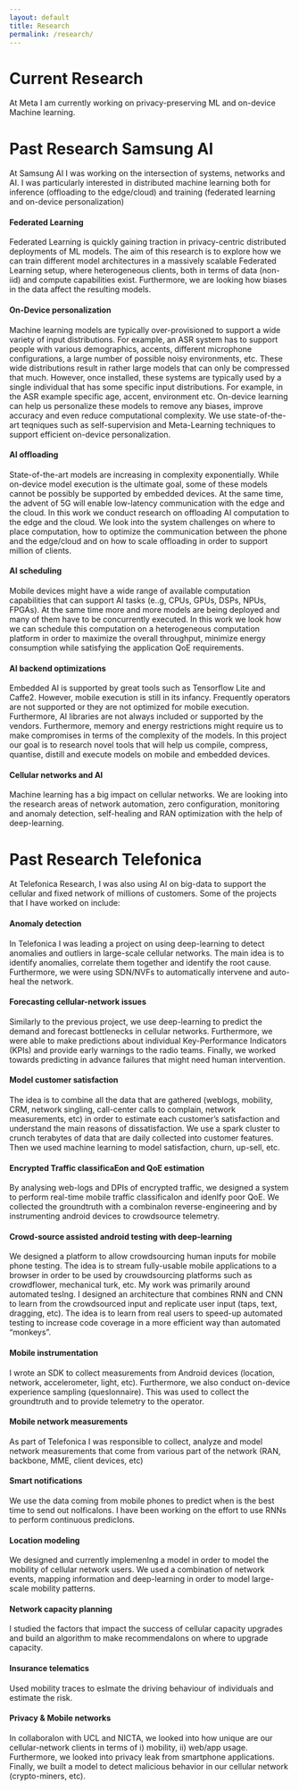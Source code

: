 ```yaml
---
layout: default
title: Research
permalink: /research/
---
```


# Current Research 
At Meta I am currently working on privacy-preserving ML and on-device Machine learning. 


# Past Research Samsung AI

At Samsung AI I was working on the intersection of systems, networks and AI. I was particularly interested in distributed machine learning both for inference (offloading to the edge/cloud) and training (federated learning and on-device personalization)


#### Federated Learning
Federated Learning is quickly gaining traction in privacy-centric distributed deployments of ML models.
The aim of this research is to explore how we can train different model architectures in a massively scalable Federated Learning setup, where heterogeneous clients, both in terms of data (non-iid) and compute capabilities exist. Furthermore, we are looking how biases in the data affect the resulting models.

#### On-Device personalization 
Machine learning models are typically over-provisioned to support a wide variety of input distributions. For example, an ASR system has to support people with various demographics,  accents, different microphone configurations, a large number of possible noisy environments, etc. These wide distributions result in rather large models that can only be compressed that much.
However, once installed, these systems are typically used by a single individual that has some specific input distributions. For example, in the ASR example specific age, accent, environment etc. 
On-device learning can help us personalize these models to remove any biases, improve accuracy and even reduce computational complexity.  We use state-of-the-art teqniques such as self-supervision and  Meta-Learning techniques to support efficient on-device personalization.



#### AI offloading
State-of-the-art models are increasing in complexity exponentially. 
While on-device model execution is the ultimate goal, some of these models cannot be possibly be supported by embedded devices. 
At the same time, the advent of 5G will enable low-latency communication with the edge and the cloud. 
In this work we conduct research on offloading AI computation to the edge and the cloud. We look into the system challenges on where to place computation, how to optimize the communication between the phone and the edge/cloud and on how to scale offloading in order to support million of clients. 


#### AI scheduling
Mobile devices might have a wide range of available computation capabilities that can support AI tasks (e..g, CPUs, GPUs, DSPs, NPUs, FPGAs). At the same time more and more models are being deployed and many of them have to be concurrently executed. In this work we look how we can schedule this computation on a heterogeneous computation platform in order to maximize the overall throughput, minimize energy consumption  while satisfying the application QoE requirements.

#### AI backend optimizations
Embedded AI is supported by great tools such as Tensorflow Lite and Caffe2. However, mobile execution is still in its infancy. Frequently operators are not supported or they are not optimized for mobile execution. Furthermore, AI libraries are not always included or supported by the vendors. Furthermore, memory and energy restrictions might require us to make compromises in terms of the complexity of the models. In this project our goal is to research novel tools that will help us compile, compress, quantise, distill and execute models on mobile and embedded devices. 


#### Cellular networks and AI
Machine learning has a big impact on cellular networks. We are looking into the research areas of network automation, zero configuration, monitoring and anomaly detection, self-healing and RAN optimization with the help of deep-learning.


# Past Research Telefonica
At Telefonica Research, I was also using AI on big-data to support the cellular and fixed network of millions of customers. Some of the projects that I have worked on include:

#### Anomaly detection 
In Telefonica I was leading a project on using deep-learning to detect anomalies and outliers in large-scale cellular networks.  The main idea is to identify anomalies, correlate them together and identify the root cause. Furthermore, we were using SDN/NVFs to automatically intervene and auto-heal the network. 

#### Forecasting cellular-network issues
Similarly to the previous project, we use deep-learning to predict the demand and forecast bottlenecks in cellular networks. Furthermore, we were able to make predictions about individual Key-Performance Indicators (KPIs) and provide early warnings to the radio teams. Finally, we worked towards predicting in advance failures that might need human intervention. 


#### Model customer satisfaction
The idea is to combine all the data that are gathered (weblogs, mobility, CRM, network singling, call-center calls to complain, network measurements, etc) in order to estimate each customer’s satisfaction and understand the main reasons of dissatisfaction. We use a spark cluster to crunch terabytes of data that are daily collected into customer features. Then we used machine learning to model satisfaction, churn, up-sell, etc. 


#### Encrypted Traffic classificaEon and QoE estimation
By analysing web-logs and DPIs of encrypted traffic, we designed a system to perform real-time mobile traffic classificaIon and idenIfy poor QoE. We collected the groundtruth with a combinaIon reverse-engineering and by instrumenting android devices to crowdsource telemetry. 



#### Crowd-source assisted android testing with deep-learning
We designed a platform to allow crowdsourcing human inputs for mobile phone testing. The idea is to stream fully-usable mobile applications to a browser in order to be used by crouwdsourcing platforms such as crowdflower, mechanical turk, etc. 
 My work was primarily around automated tesIng. I designed an architecture that combines RNN and CNN to learn from the crowdsourced input and replicate user input (taps, text, dragging, etc). The idea is to learn from real users to speed-up automated testing to increase code coverage in a more efficient way than automated “monkeys”.


#### Mobile instrumentation
I wrote an SDK to collect measurements from Android devices (location, network, accelerometer, light, etc). Furthermore, we also conduct on-device experience sampling (quesIonnaire). This was used to collect the groundtruth and to provide telemetry to the operator. 


#### Mobile network measurements 
As part of Telefonica I was responsible to collect, analyze and model network measurements that come from various part of the network (RAN, backbone, MME, client devices, etc)


#### Smart notifications 
We use the data coming from mobile phones to predict when is the best time to send out noIficaIons. I have been working on the effort to use RNNs to perform continuous  predicIons. 


#### Location modeling 
We designed and currently implemenIng a model in order to model the mobility of cellular network users. We used a combination of network events, mapping information and deep-learning in order to model large-scale mobility patterns. 


#### Network capacity planning
I studied the factors that impact the success of cellular capacity upgrades and build an algorithm to make recommendaIons on where to upgrade capacity.


#### Insurance telematics
Used mobility traces to esImate the driving behaviour of individuals and estimate the risk.

####  Privacy & Mobile networks
In collaboraIon with UCL and NICTA, we looked into how unique are our cellular-network clients in terms of i) mobility, ii) web/app usage. Furthermore, we looked into privacy leak from  smartphone applications. Finally, we built a model to detect malicious behavior in our cellular network (crypto-miners, etc).